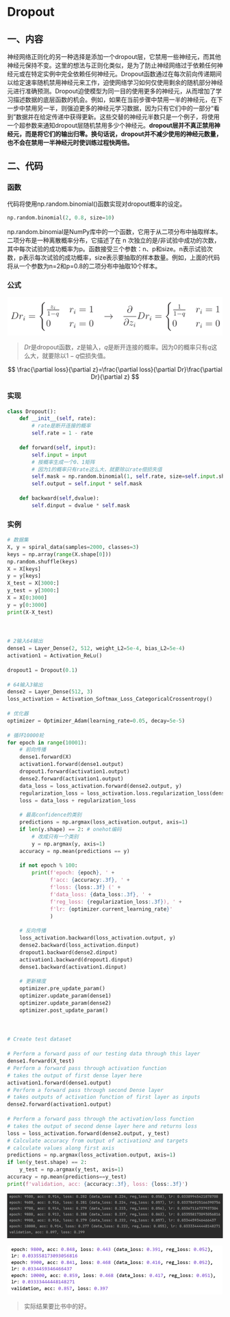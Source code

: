 # Dropout

## 一、内容

神经网络正则化的另一种选择是添加一个dropout层，它禁用一些神经元，而其他神经元保持不变。这里的想法与正则化类似，是为了防止神经网络过于依赖任何神经元或在特定实例中完全依赖任何神经元。Dropout函数通过在每次前向传递期间以给定速率随机禁用神经元来工作，迫使网络学习如何仅使用剩余的随机部分神经元进行准确预测。Dropout迫使模型为同一目的使用更多的神经元，从而增加了学习描述数据的底层函数的机会。例如，如果在当前步骤中禁用一半的神经元，在下一步中禁用另一半，则强迫更多的神经元学习数据，因为只有它们中的一部分“看到”数据并在给定传递中获得更新。这些交替的神经元半数只是一个例子，将使用一个超参数来通知dropout层随机禁用多少个神经元。**dropout层并不真正禁用神经元，而是将它们的输出归零。换句话说，dropout并不减少使用的神经元数量，也不会在禁用一半神经元时使训练过程快两倍。**

## 二、代码

### **函数**

代码将使用np.random.binomial()函数实现对dropout概率的设定。

~~~py
np.random.binomial(2, 0.8, size=10) 
~~~

np.random.binomial是NumPy库中的一个函数，它用于从二项分布中抽取样本。二项分布是一种离散概率分布，它描述了在 n 次独立的是/非试验中成功的次数，其中每次试验的成功概率为p。函数接受三个参数：n、p和size。n表示试验次数，p表示每次试验的成功概率，size表示要抽取的样本数量。例如，上面的代码将从一个参数为n=2和p=0.8的二项分布中抽取10个样本。

### **公式**

![image-20230811152120806](https://raw.githubusercontent.com/HX-1234/NoteImage/main/202308111521840.png)

> $Dr$是dropout函数，$z$是输入，$q$是断开连接的概率。因为0的概率只有$q$这么大，就要除以$1-q$偿损失值。

$$
\frac{\partial loss}{\partial z}=\frac{\partial loss}{\partial Dr}\frac{\partial Dr}{\partial z}
$$

### **实现**

```py
class Dropout():
    def __init__(self, rate):
        # rate是断开连接的概率
        self.rate = 1 - rate

    def forward(self, input):
        self.input = input
        # 按概率生成一个0、1矩阵
        # 因为1的概率只有rate这么大，就要除以rate偿损失值
        self.mask = np.random.binomial(1, self.rate, size=self.input.shape) / self.rate
        self.output = self.input * self.mask

    def backward(self,dvalue):
        self.dinput = dvalue * self.mask
```

### **实例**

```python
# 数据集
X, y = spiral_data(samples=2000, classes=3)
keys = np.array(range(X.shape[0]))
np.random.shuffle(keys)
X = X[keys]
y = y[keys]
X_test = X[3000:]
y_test = y[3000:]
X = X[0:3000]
y = y[0:3000]
print(X-X_test)



# 2输入64输出
dense1 = Layer_Dense(2, 512, weight_L2=5e-4, bias_L2=5e-4)
activation1 = Activation_ReLu()

dropout1 = Dropout(0.1)

# 64输入3输出
dense2 = Layer_Dense(512, 3)
loss_activation = Activation_Softmax_Loss_CategoricalCrossentropy()

# 优化器
optimizer = Optimizer_Adam(learning_rate=0.05, decay=5e-5)

# 循环10000轮
for epoch in range(10001):
    # 前向传播
    dense1.forward(X)
    activation1.forward(dense1.output)
    dropout1.forward(activation1.output)
    dense2.forward(activation1.output)
    data_loss = loss_activation.forward(dense2.output, y)
    regularization_loss = loss_activation.loss.regularization_loss(dense1) + loss_activation.loss.regularization_loss(dense2)
    loss = data_loss + regularization_loss

    # 最高confidence的类别
    predictions = np.argmax(loss_activation.output, axis=1)
    if len(y.shape) == 2: # onehot编码
        # 改成只有一个类别
        y = np.argmax(y, axis=1)
    accuracy = np.mean(predictions == y)

    if not epoch % 100:
        print(f'epoch: {epoch}, ' +
              f'acc: {accuracy:.3f}, ' +
              f'loss: {loss:.3f} (' +
              f'data_loss: {data_loss:.3f}, ' +
              f'reg_loss: {regularization_loss:.3f}), ' +
              f'lr: {optimizer.current_learning_rate}'
              )

    # 反向传播
    loss_activation.backward(loss_activation.output, y)
    dense2.backward(loss_activation.dinput)
    dropout1.backward(dense2.dinput)
    activation1.backward(dropout1.dinput)
    dense1.backward(activation1.dinput)

    # 更新梯度
    optimizer.pre_update_param()
    optimizer.update_param(dense1)
    optimizer.update_param(dense2)
    optimizer.post_update_param()



# Create test dataset

# Perform a forward pass of our testing data through this layer
dense1.forward(X_test)
# Perform a forward pass through activation function
# takes the output of first dense layer here
activation1.forward(dense1.output)
# Perform a forward pass through second Dense layer
# takes outputs of activation function of first layer as inputs
dense2.forward(activation1.output)

# Perform a forward pass through the activation/loss function
# takes the output of second dense layer here and returns loss
loss = loss_activation.forward(dense2.output, y_test)
# Calculate accuracy from output of activation2 and targets
# calculate values along first axis
predictions = np.argmax(loss_activation.output, axis=1)
if len(y_test.shape) == 2:
    y_test = np.argmax(y_test, axis=1)
accuracy = np.mean(predictions==y_test)
print(f'validation, acc: {accuracy:.3f}, loss: {loss:.3f}')
```

![image-20230811155900960](https://raw.githubusercontent.com/HX-1234/NoteImage/main/202308111559007.png)

![image-20230811155947357](https://raw.githubusercontent.com/HX-1234/NoteImage/main/202308111559395.png)

> 实际结果要比书中的好。